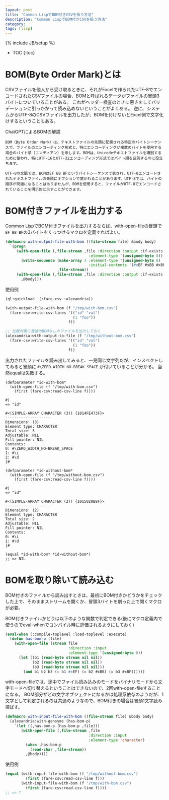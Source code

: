 ```yaml
---
layout: post
title: "Common LispでBOM付きCSVを扱う方法"
description: "Common LispでBOM付きCSVを扱う方法"
category: 
tags: [lisp]
---
```

{% include JB/setup %}

* TOC
{:toc}

# BOM(Byte Order Mark)とは

CSVファイルを他人から受け取るときに、それがExcelで作られたUTF-8でエンコードされたCSVファイルの場合、BOMと呼ばれるデータがファイルの冒頭3バイトについていることがある。
これがヘッダー検査のときに悪さをしてバリデーションに引っかかって読み込めないということがよくある。
逆に、システムからUTF-8のCSVファイルを出力したが、BOMを付けないとExcel側で文字化けするということもある。

ChatGPTによるBOMの解説
```
BOM（Byte Order Mark）は、テキストファイルの先頭に配置される特定のバイトシーケンスで、ファイルのエンコーディング形式と、特にエンコーディングが複数のバイトを使用する場合のバイト順（エンディアン）を示します。BOMは、Unicodeテキストファイルを識別するために使われ、特にUTF-16とUTF-32エンコーディング形式ではバイト順を区別するのに役立ちます。

UTF-8の文脈では、BOMはEF BB BFというバイトシーケンスで表され、UTF-8エンコードされたテキストファイルの先頭にオプションで置かれることがあります。UTF-8では、バイトの順序が問題になることはありませんが、BOMを使用すると、ファイルがUTF-8でエンコードされていることを明示的に示すことができます。
```

# BOM付きファイルを出力する

Common LispでBOM付きファイルを出力するならば、with-open-fileの冒頭で`EF BB BF`の3バイトをくっつけるマクロを定義すればよい。


```lisp
(defmacro with-output-file-with-bom ((file-stream file) &body body)
  `(progn
     (with-open-file (,file-stream ,file :direction :output :if-exists :supersede
                                     :element-type '(unsigned-byte 8))
       (write-sequence (make-array 3 :element-type '(unsigned-byte 8)
                                     :initial-contents '(#xEF #xBB #xBF))
                       ,file-stream))
     (with-open-file (,file-stream ,file :direction :output :if-exists :append)
       ,@body)))
```

使用例
```lisp
(ql:quickload '(:fare-csv :alexandria))

(with-output-file-with-bom (f "/tmp/with-bom.csv")
  (fare-csv:write-csv-lines '(("id" "val")
                              (1 "foo"))
                            f))

;; 比較対象に普通のBOMなしのファイルを出力しておく
(alexandria:with-output-to-file (f "/tmp/without-bom.csv")
  (fare-csv:write-csv-lines '(("id" "val")
                              (1 "foo"))
                            f))
```

出力されたファイルを読み出してみると、一見同じ文字列だが、インスペクトしてみると冒頭に `#\ZERO_WIDTH_NO-BREAK_SPACE` が付いていることが分かる。
当然equalは失敗する。

```
(defparameter *id-with-bom*
  (with-open-file (f "/tmp/with-bom.csv")
    (first (fare-csv:read-csv-line f))))

#|
=> "﻿id"

#<(SIMPLE-ARRAY CHARACTER (3)) {1014FE473F}>
--------------------
Dimensions: (3)
Element type: CHARACTER
Total size: 3
Adjustable: NIL
Fill pointer: NIL
Contents:
0: #\ZERO_WIDTH_NO-BREAK_SPACE
1: #\i
2: #\d
|#

(defparameter *id-without-bom*
  (with-open-file (f "/tmp/without-bom.csv")
    (first (fare-csv:read-csv-line f))))

#|
=> "id"

#<(SIMPLE-ARRAY CHARACTER (2)) {1015020B8F}>
--------------------
Dimensions: (2)
Element type: CHARACTER
Total size: 2
Adjustable: NIL
Fill pointer: NIL
Contents:
0: #\i
1: #\d
|#

(equal *id-with-bom* *id-without-bom*)
;; => NIL
```

# BOMを取り除いて読み込む
BOM付きのファイルから読み出すときは、最初にBOM付きかどうかをチェックした上で、そのままストリームを開くか、冒頭3バイトを削った上で開くマクロが必要。

BOM付きファイルかどうは以下のような関数で判定できる(後にマクロ定義内で使うのでeval-whenでコンパイル時に評価されるようにしておく)
```lisp
(eval-when (:compile-toplevel :load-toplevel :execute)
  (defun has-bom-p (file)
    (with-open-file (stream file
                            :direction :input
                            :element-type '(unsigned-byte 8))
      (let ((b1 (read-byte stream nil nil))
            (b2 (read-byte stream nil nil))
            (b3 (read-byte stream nil nil)))
        (and b1 b2 b3 (= b1 #xEF) (= b2 #xBB) (= b3 #xBF))))))
```
with-open-fileでは、途中でファイル読み込みのモードをバイナリモードから文字モードへ切り替えるということはできないので、2回with-open-fileすることになる。
BOM部分がどの文字オブジェクトになるかは処理系依存のようだが、1文字として判定されるのは共通のようなので、BOM付きの場合は冒頭1文字読み飛ばす。

```lisp
(defmacro with-input-file-with-bom ((file-stream file) &body body)
  (alexandria:with-gensyms (has-bom-p)
    `(let ((,has-bom-p (has-bom-p ,file)))
       (with-open-file (,file-stream ,file
                                     :direction :input
                                     :element-type 'character)
         (when ,has-bom-p
           (read-char ,file-stream))
         ,@body))))
```
使用例

```lisp
(equal (with-input-file-with-bom (f "/tmp/without-bom.csv")
         (first (fare-csv:read-csv-line f)))
       (with-input-file-with-bom (f "/tmp/with-bom.csv")
         (first (fare-csv:read-csv-line f))))
;; => T
```
